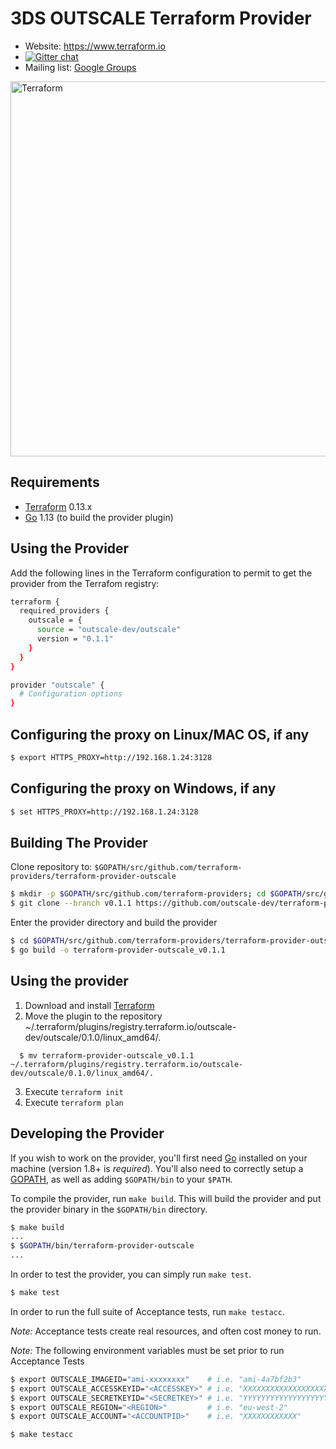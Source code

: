 3DS OUTSCALE Terraform Provider
===============================

- Website: https://www.terraform.io
- [![Gitter chat](https://badges.gitter.im/hashicorp-terraform/Lobby.png)](https://gitter.im/hashicorp-terraform/Lobby)
- Mailing list: [Google Groups](http://groups.google.com/group/terraform-tool)

<img alt="Terraform" src="https://www.terraform.io/assets/images/logo-hashicorp-3f10732f.svg" width="600px">

Requirements
------------

-	[Terraform](https://www.terraform.io/downloads.html) 0.13.x
-	[Go](https://golang.org/doc/install) 1.13 (to build the provider plugin)


Using the Provider
------------------

Add the following lines in the Terraform configuration to permit to get the provider from the Terrafom registry:

```sh
terraform {
  required_providers {
    outscale = {
      source = "outscale-dev/outscale"
      version = "0.1.1"
    }
  }
}

provider "outscale" {
  # Configuration options
}
```

Configuring the proxy on Linux/MAC OS, if any
---------------------------------------------

```sh
$ export HTTPS_PROXY=http://192.168.1.24:3128
```

Configuring the proxy on Windows, if any
----------------------------------------

```sh
$ set HTTPS_PROXY=http://192.168.1.24:3128
```



Building The Provider
---------------------

Clone repository to: `$GOPATH/src/github.com/terraform-providers/terraform-provider-outscale`

```sh
$ mkdir -p $GOPATH/src/github.com/terraform-providers; cd $GOPATH/src/github.com/terraform-providers
$ git clone --branch v0.1.1 https://github.com/outscale-dev/terraform-provider-outscale
```

Enter the provider directory and build the provider

```sh
$ cd $GOPATH/src/github.com/terraform-providers/terraform-provider-outscale
$ go build -o terraform-provider-outscale_v0.1.1
```

Using the provider
----------------------
1. Download and install [Terraform](https://www.terraform.io/downloads.html)
2. Move the plugin to the repository ~/.terraform/plugins/registry.terraform.io/outscale-dev/outscale/0.1.0/linux_amd64/.

```shell
  $ mv terraform-provider-outscale_v0.1.1 ~/.terraform/plugins/registry.terraform.io/outscale-dev/outscale/0.1.0/linux_amd64/.
```

3. Execute `terraform init`
4. Execute `terraform plan`



Developing the Provider
---------------------------

If you wish to work on the provider, you'll first need [Go](http://www.golang.org) installed on your machine (version 1.8+ is *required*). You'll also need to correctly setup a [GOPATH](http://golang.org/doc/code.html#GOPATH), as well as adding `$GOPATH/bin` to your `$PATH`.

To compile the provider, run `make build`. This will build the provider and put the provider binary in the `$GOPATH/bin` directory.

```sh
$ make build
...
$ $GOPATH/bin/terraform-provider-outscale
...
```

In order to test the provider, you can simply run `make test`.

```sh
$ make test
```

In order to run the full suite of Acceptance tests, run `make testacc`.

*Note:* Acceptance tests create real resources, and often cost money to run.

*Note:* The following environment variables must be set prior to run Acceptance Tests

```sh
$ export OUTSCALE_IMAGEID="ami-xxxxxxxx"    # i.e. "ami-4a7bf2b3"
$ export OUTSCALE_ACCESSKEYID="<ACCESSKEY>" # i.e. "XXXXXXXXXXXXXXXXXXXX"
$ export OUTSCALE_SECRETKEYID="<SECRETKEY>" # i.e. "YYYYYYYYYYYYYYYYYYYYYYYYYYYYYYYYYYYYYYYY"
$ export OUTSCALE_REGION="<REGION>"         # i.e. "eu-west-2"
$ export OUTSCALE_ACCOUNT="<ACCOUNTPID>"    # i.e. "XXXXXXXXXXXX"
```

```sh
$ make testacc
```
